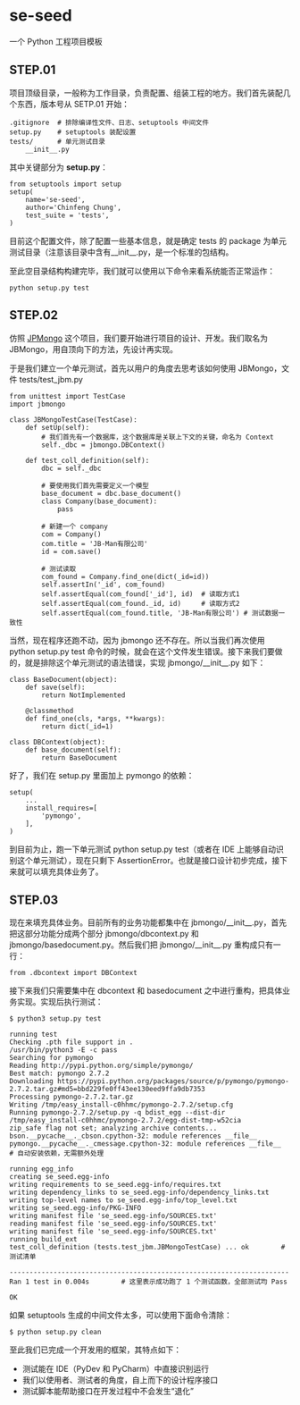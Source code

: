 se-seed
==========

一个 Python 工程项目模板
 
STEP.01
----------

项目顶级目录，一般称为工作目录，负责配置、组装工程的地方。我们首先装配几个东西，版本号从 SETP.01 开始：

    .gitignore  # 排除编译性文件、日志、setuptools 中间文件
    setup.py    # setuptools 装配设置
    tests/      # 单元测试目录
        __init__.py
    
其中关键部分为 **setup.py**：

    from setuptools import setup
    setup(
        name='se-seed',
        author='Chinfeng Chung',
        test_suite = 'tests',
    )
    
目前这个配置文件，除了配置一些基本信息，就是确定 tests 的 package 为单元测试目录（注意该目录中含有\_\_init\_\_.py，是一个标准的包结构。

至此空目录结构构建完毕，我们就可以使用以下命令来看系统能否正常运作：

    python setup.py test
    
STEP.02
----------

仿照 [JPMongo](http://git.xizhe.it/jacksonpan/jpmongo) 这个项目，我们要开始进行项目的设计、开发。我们取名为 JBMongo，用自顶向下的方法，先设计再实现。

于是我们建立一个单元测试，首先以用户的角度去思考该如何使用 JBMongo，文件 tests/test_jbm.py

    from unittest import TestCase
    import jbmongo
    
    class JBMongoTestCase(TestCase):
        def setUp(self):
            # 我们首先有一个数据库，这个数据库是关联上下文的关键，命名为 Context
            self._dbc = jbmongo.DBContext()
    
        def test_coll_definition(self):
            dbc = self._dbc
    
            # 要使用我们首先需要定义一个模型
            base_document = dbc.base_document()
            class Company(base_document):
                pass
    
            # 新建一个 company
            com = Company()
            com.title = 'JB-Man有限公司'
            id = com.save()
    
            # 测试读取
            com_found = Company.find_one(dict(_id=id))
            self.assertIn('_id', com_found)
            self.assertEqual(com_found['_id'], id)  # 读取方式1
            self.assertEqual(com_found._id, id)     # 读取方式2
            self.assertEqual(com_found.title, 'JB-Man有限公司') # 测试数据一致性

当然，现在程序还跑不动，因为 jbmongo 还不存在。所以当我们再次使用 python setup.py test 命令的时候，就会在这个文件发生错误。接下来我们要做的，就是排除这个单元测试的语法错误，实现 jbmongo/\_\_init\_\_.py 如下：

    class BaseDocument(object):
        def save(self):
            return NotImplemented
    
        @classmethod
        def find_one(cls, *args, **kwargs):
            return dict(_id=1)
    
    class DBContext(object):
        def base_document(self):
            return BaseDocument
            
好了，我们在 setup.py 里面加上 pymongo 的依赖：

    setup(
        ...
        install_requires=[
            'pymongo',
        ],
    )
    
到目前为止，跑一下单元测试 python setup.py test（或者在 IDE 上能够自动识别这个单元测试），现在只剩下 AssertionError。也就是接口设计初步完成，接下来就可以填充具体业务了。

STEP.03
---------

现在来填充具体业务。目前所有的业务功能都集中在 jbmongo/\_\_init\_\_.py，首先把这部分功能分成两个部分 jbmongo/dbcontext.py 和 jbmongo/basedocument.py。然后我们把 jbmongo/\_\_init\_\_.py 重构成只有一行：

    from .dbcontext import DBContext
    
接下来我们只需要集中在 dbcontext 和 basedocument 之中进行重构，把具体业务实现。实现后执行测试：

    $ python3 setup.py test
    
    running test
    Checking .pth file support in .
    /usr/bin/python3 -E -c pass
    Searching for pymongo
    Reading http://pypi.python.org/simple/pymongo/
    Best match: pymongo 2.7.2
    Downloading https://pypi.python.org/packages/source/p/pymongo/pymongo-2.7.2.tar.gz#md5=bbd229fe0ff43ee130eed9ffa9db7353
    Processing pymongo-2.7.2.tar.gz
    Writing /tmp/easy_install-c0hhmc/pymongo-2.7.2/setup.cfg
    Running pymongo-2.7.2/setup.py -q bdist_egg --dist-dir /tmp/easy_install-c0hhmc/pymongo-2.7.2/egg-dist-tmp-w52cia
    zip_safe flag not set; analyzing archive contents...
    bson.__pycache__._cbson.cpython-32: module references __file__
    pymongo.__pycache__._cmessage.cpython-32: module references __file__        # 自动安装依赖，无需额外处理
    
    running egg_info
    creating se_seed.egg-info
    writing requirements to se_seed.egg-info/requires.txt
    writing dependency_links to se_seed.egg-info/dependency_links.txt
    writing top-level names to se_seed.egg-info/top_level.txt
    writing se_seed.egg-info/PKG-INFO
    writing manifest file 'se_seed.egg-info/SOURCES.txt'
    reading manifest file 'se_seed.egg-info/SOURCES.txt'
    writing manifest file 'se_seed.egg-info/SOURCES.txt'
    running build_ext
    test_coll_definition (tests.test_jbm.JBMongoTestCase) ... ok        # 测试清单
    
    ----------------------------------------------------------------------
    Ran 1 test in 0.004s        # 这里表示成功跑了 1 个测试函数，全部测试均 Pass
    
    OK
    
如果 setuptools 生成的中间文件太多，可以使用下面命令清除：

    $ python setup.py clean

至此我们已完成一个开发用的框架，其特点如下：

* 测试能在 IDE（PyDev 和 PyCharm）中直接识别运行
* 我们以使用者、测试者的角度，自上而下的设计程序接口
* 测试脚本能帮助接口在开发过程中不会发生“退化”
